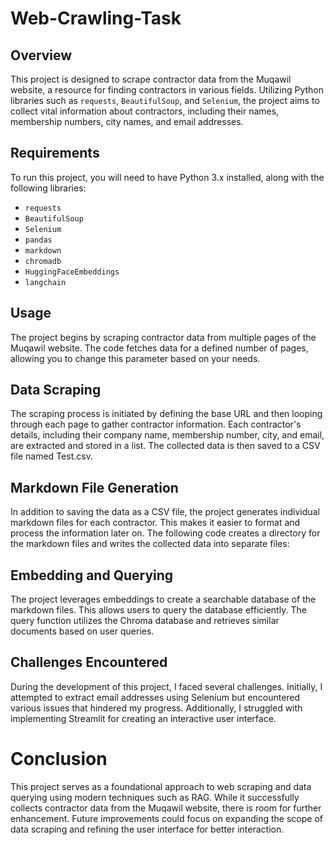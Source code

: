# Web-Crawling-Task


## Overview


This project is designed to scrape contractor data from the Muqawil website, a resource for finding contractors in various fields. Utilizing Python libraries such as `requests`, `BeautifulSoup`, and `Selenium`, the project aims to collect vital information about contractors, including their names, membership numbers, city names, and email addresses. 

## Requirements

To run this project, you will need to have Python 3.x installed, along with the following libraries:

- `requests`
- `BeautifulSoup`
- `Selenium`
- `pandas`
- `markdown`
- `chromadb`
- `HuggingFaceEmbeddings`
- `langchain`



## Usage

The project begins by scraping contractor data from multiple pages of the Muqawil website. The code fetches data for a defined number of pages, allowing you to change this parameter based on your needs.


## Data Scraping
The scraping process is initiated by defining the base URL and then looping through each page to gather contractor information. Each contractor's details, including their company name, membership number, city, and email, are extracted and stored in a list. The collected data is then saved to a CSV file named Test.csv.


## Markdown File Generation
In addition to saving the data as a CSV file, the project generates individual markdown files for each contractor. This makes it easier to format and process the information later on.
The following code creates a directory for the markdown files and writes the collected data into separate files:



## Embedding and Querying
The project leverages embeddings to create a searchable database of the markdown files. This allows users to query the database efficiently. The query function utilizes the Chroma database and retrieves similar documents based on user queries.


## Challenges Encountered

During the development of this project, I faced several challenges. Initially, I attempted to extract email addresses using Selenium but encountered various issues that hindered my progress. Additionally, I struggled with implementing Streamlit for creating an interactive user interface.


# Conclusion

This project serves as a foundational approach to web scraping and data querying using modern techniques such as RAG. While it successfully collects contractor data from the Muqawil website, there is room for further enhancement. Future improvements could focus on expanding the scope of data scraping and refining the user interface for better interaction.

